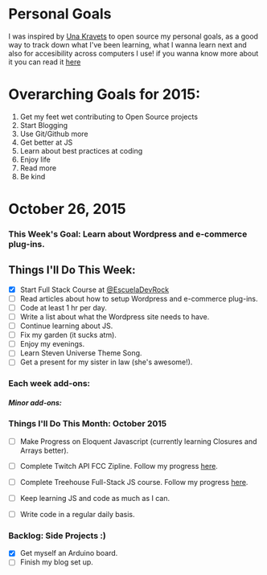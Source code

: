 Personal Goals
==============

I was inspired by [Una Kravets](http://www.twitter.com/una) to open source my personal goals, as a good way to track down what I've been learning, what I wanna learn next and also for accesibility across computers I use! if you wanna know more about it you can read it [here](http://una.im/personal-goals-guide/)


# Overarching Goals for 2015:

1. Get my feet wet contributing to Open Source projects
2. Start Blogging
3. Use Git/Github more
4. Get better at JS
5. Learn about best practices at coding
6. Enjoy life
7. Read more
8. Be kind

# October 26, 2015

### This Week's Goal: Learn about Wordpress and e-commerce plug-ins.

## Things I'll Do This Week:

- [x] Start Full Stack Course at [@EscuelaDevRock](https://twitter.com/EscuelaDevRock)
- [ ] Read articles about how to setup Wordpress and e-commerce plug-ins.
- [ ] Code at least 1 hr per day.
- [ ] Write a list about what the Wordpress site needs to have.
- [ ] Continue learning about JS.
- [ ] Fix my garden (it sucks atm).
- [ ] Enjoy my evenings.
- [ ] Learn Steven Universe Theme Song.
- [ ] Get a present for my sister in law (she's awesome!).

### Each week add-ons:


##### Minor add-ons:

### Things I'll Do This Month: October 2015

- [ ] Make Progress on Eloquent Javascript (currently learning Closures and Arrays better).
- [ ] Complete Twitch API FCC Zipline. Follow my progress [here](http://www.codepen.io/julianaramburu).
- [ ] Complete Treehouse Full-Stack JS course. Follow my progress [here](http://www.teamtreehouse.com/julianaramburu).
- [ ] Keep learning JS and code as much as I can.
- [ ] Write code in a regular daily basis.


### Backlog: Side Projects :)

- [x] Get myself an Arduino board.
- [ ] Finish my blog set up.
